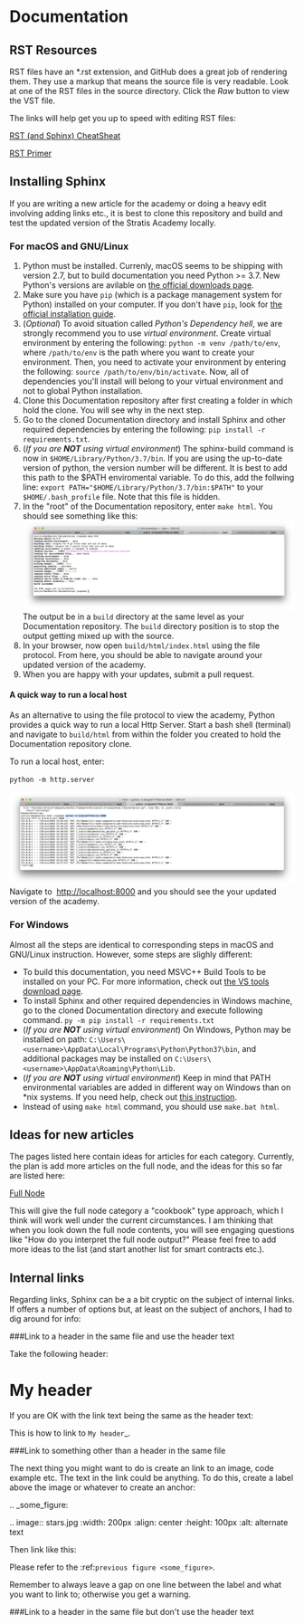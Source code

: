# Documentation

## RST Resources

RST files have an *.rst extension, and GitHub does a great job of rendering them. They use a markup that means the source file is very readable. Look at one of the RST files in the source directory. Click the *Raw* button to view the VST file. 

The links will help get you up to speed with editing RST files:  

[RST (and Sphinx) CheatSheat](https://thomas-cokelaer.info/tutorials/sphinx/rest_syntax.html#internal-and-external-links)

[RST Primer](http://www.sphinx-doc.org/en/master/usage/restructuredtext/basics.html)

## Installing Sphinx 

If you are writing a new article for the academy or doing a heavy edit involving adding links etc., it is best to clone this repository and build and test the updated version of the Stratis Academy locally.
### For macOS and GNU/Linux

1. Python must be installed. Currenly, macOS seems to be shipping with version 2.7, but to build documentation you need Python >= 3.7. New Python's versions are avilable on [the official downloads page](https://www.python.org/downloads/).
2. Make sure you have `pip` (which is a package management system for Python) installed on your computer. If you don't have `pip`, look for [the official installation guide](https://pip.pypa.io/en/stable/installing/).
3. (_Optional_) To avoid situation called _Python's Dependency hell_, we are strongly recommend you to use _virtual environment_. Create virtual environment by entering the following: `python -m venv /path/to/env`, where `/path/to/env` is the path where you want to create your environment. Then, you need to activate your environment by entering the following: `source /path/to/env/bin/activate`. Now, all of dependencies you'll install will belong to your virtual environment and not to global Python installation.
4. Clone this Documentation repository after first creating a folder in which hold the clone. You will see why in the next step.
5. Go to the cloned Documentation directory and install Sphinx and other required dependencies by entering the following: `pip install -r requirements.txt`.
6. (_If you are **NOT** using virtual environment_) The sphinx-build command is now in `$HOME/Library/Python/3.7/bin`. If you are using the up-to-date version of python, the version number will be different. It is best to add this path to the \$PATH enviromental variable. To do this, add the follwing line: `export PATH="$HOME/Library/Python/3.7/bin:$PATH"` to your `$HOME/.bash_profile` file. Note that this file is hidden.
7. In the "root" of the Documentation repository, enter `make html`. You should see something like this:![](building_academy.png) The output be in a `build` directory at the same level as your Documentation repository. The `build` directory position is to stop the output getting mixed up with the source.
8. In your browser, now open `build/html/index.html` using the file protocol. From here, you should be able to navigate around your updated version of the academy.
9. When you are happy with your updates, submit a pull request.

#### A quick way to run a local host

As an alternative to using the file protocol to view the academy, Python provides a quick way to run a local Http Server. Start a bash shell (terminal) and navigate to `build/html` from within the folder you created to hold the Documentation repository clone.

To run a local host, enter:

`python -m http.server`

![](local_Http_server.png)Navigate to  [http://localhost:8000](http://localhost:8000/) and you should see the your updated version of the academy.

### For Windows

Almost all the steps are identical to corresponding steps in macOS and GNU/Linux instruction. However, some steps are slighly different:
- To build this documentation, you need MSVC++ Build Tools to be installed on your PC. For more information, check out [the VS tools download page](https://visualstudio.microsoft.com/ru/downloads/).
- To install Sphinx and other required dependencies in Windows machine, go to the cloned Documentation directory and execute following command.
`py -m pip install -r requirements.txt`
- (_If you are **NOT** using virtual environment_) On Windows, Python may be installed on path: `C:\Users\<username>\AppData\Local\Programs\Python\Python37\bin`, and additional packages may be installed on `C:\Users\<username>\AppData\Roaming\Python\Lib`.
- (_If you are **NOT** using virtual environment_) Keep in mind that PATH environmental variables are added in different way on Windows than on *nix systems. If you need help, check out [this instruction](https://java.com/en/download/help/path.html).
- Instead of using `make html` command, you should use `make.bat html`.

## Ideas for new articles

The pages listed here contain ideas for articles for each category. Currently, the plan is add more articles on the full node, and the ideas for this so far are listed here:

[Full Node](Full_Node_Document_Ideas.md)

This will give the full node category a "cookbook" type approach, which I think will work well under the current circumstances. I am thinking that when you look down the full node contents, you will see engaging questions like "How do you interpret the full node output?" Please feel free to add more ideas to the list (and start another list for smart contracts etc.).

## Internal links
Regarding links, Sphinx can be a a bit cryptic on the subject of internal links. If offers a number of options but, at least on the subject of anchors, I had to dig around for info:

###Link to a header in the same file and use the header text

Take the following header:

My header
=========

If you are OK with the link text being the same as the header text: 

This is how to link to `My header`_.


###Link to something other than a header in the same file

The next thing you might want to do is create an link to an image, code example etc. The text in the link could be anything. To do this, create a label above the image or whatever to create an anchor:

.. _some_figure:

.. image:: stars.jpg
    :width: 200px
    :align: center
    :height: 100px
    :alt: alternate text

Then link like this:

Please refer to the :ref:`previous figure <some_figure>`. 

Remember to always leave a gap on one line between the label and what you want to link to; otherwise you get a warning.

###Link to a header in the same file but don't use the header text









